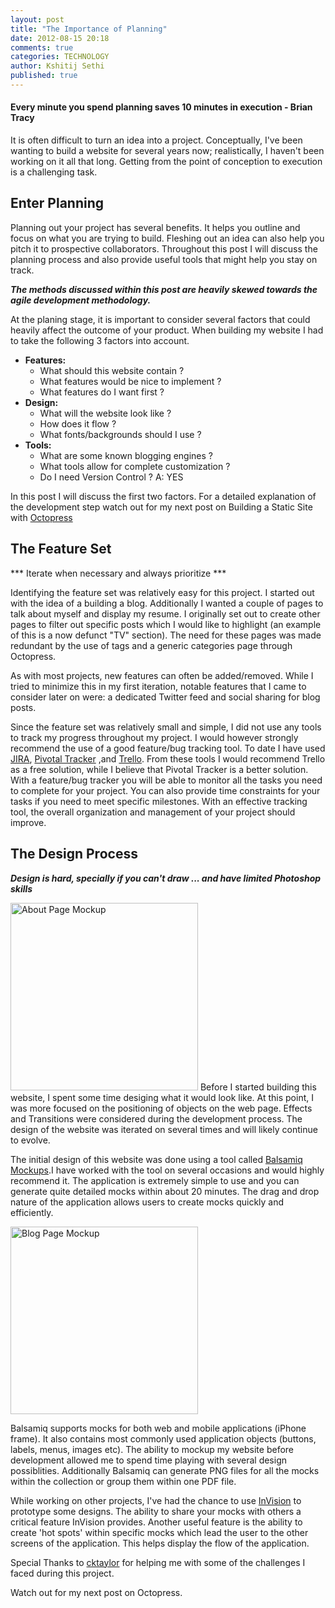 ```yaml
---
layout: post
title: "The Importance of Planning"
date: 2012-08-15 20:18
comments: true
categories: TECHNOLOGY
author: Kshitij Sethi
published: true
---
```

<!--more-->
<h4>Every minute you spend planning saves 10 minutes in execution - Brian Tracy</h4>

It is often difficult to turn an idea into a project. 
Conceptually, I've been wanting to build a website for several years now; realistically, I haven't been working on it all that long. Getting from the point of conception to execution is a challenging task.


## Enter Planning ##

Planning out your project has several benefits. It helps you outline and focus on what you are trying to build.
Fleshing out an idea can also help you pitch it to prospective collaborators. Throughout this post I will discuss the planning process and also provide useful tools that might help you stay on track.

***The methods discussed within this post are heavily skewed towards the agile development methodology.***

At the planing stage, it is important to consider several factors that could heavily affect the outcome of your product.
When building my website I had to take the following 3 factors into account.

+ **Features:**
    + What should this website contain ? 
    + What features would be nice to implement ?
    + What features do I want first ?
+ **Design:** 
    + What will the website look like ?
    + How does it flow ?
    + What fonts/backgrounds should I use ?
+ **Tools:** 
    + What are some known blogging engines ? 
    + What tools allow for complete customization ?
    + Do I need Version Control ? A: YES 

In this post I will discuss the first two factors. For a detailed explanation of the development step watch out for my next post on Building a Static Site with [Octopress](http://www.octopress.org "Octopress") 

## The Feature Set ##

*** Iterate when necessary and always prioritize ***
  
Identifying the feature set was relatively easy for this project. I started out with the idea of a building a blog. Additionally I wanted a couple of pages to talk about myself and display my resume. I originally set out to create other pages to filter out specific posts which I would like to highlight (an example of this is a now defunct "TV" section). The need for these pages was made redundant by the use of tags and a generic categories page through Octopress. 

As with most projects, new features can often be added/removed. While I tried to minimize this in my first iteration, notable features that I came to consider later on were: a dedicated Twitter feed and social sharing for blog posts.

Since the feature set was relatively small and simple, I did not use any tools to track my progress throughout my project. I would however strongly recommend the use of a good feature/bug tracking tool. To date I have used [JIRA](http://www.atlassian.com/jira), [Pivotal Tracker](http://www.pivotaltracker.com) ,and [Trello](http://www.trello.com).
From these tools I would recommend Trello as a free solution, while I believe that Pivotal Tracker is a better solution. With a feature/bug tracker you will be able to monitor all the tasks you need to complete for your project. You can also provide time constraints for your tasks if you need to meet specific milestones. With an effective tracking tool, the overall organization and management of your project should improve.


## The Design Process ##

***Design is hard, specially if you can't draw ... and have limited Photoshop skills***

<img src="/images/mocks/about.png" class="right" width="300" title="About Page Mockup">
Before I started building this website, I spent some time desiging what it would look like. At this point, I was more focused on the positioning of objects on the web page. Effects and Transitions were considered during the development process. The design of the website was iterated on several times and will likely continue to evolve.

The initial design of this website was done using a tool called [Balsamiq Mockups](http://www.balsamiq.com/products/mockups).I have worked with the tool on several occasions and would highly recommend it. The application is extremely simple to use and you can generate quite detailed mocks within about 20 minutes. The drag and drop nature of the application allows users to create mocks quickly and efficiently.

<img src="/images/mocks/blog.png" class="left" width="300" title="Blog Page Mockup">

Balsamiq supports mocks for both web and mobile applications (iPhone frame). It also contains most commonly used application objects (buttons, labels, menus, images etc). The ability to mockup my website before development allowed me to spend time playing with several design possiblities. Additionally Balsamiq can generate PNG files for all the mocks within the collection or group them within one PDF file.   

While working on other projects, I've had the chance to use [InVision](http://invisionapp.com) to prototype some designs. The ability to share your mocks with others a critical feature InVision provides. Another useful feature is the ability to create 'hot spots' within specific mocks which lead the user to the other screens of the application. This helps display the flow of the application. 

Special Thanks to [cktaylor](http://www.cktaylor.ca) for helping me with some of the challenges I faced during this project.

Watch out for my next post on Octopress.

<br>

